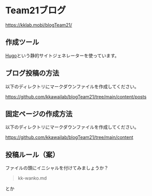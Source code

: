 # Team21ブログ

https://kklab.mobi/blogTeam21/

## 作成ツール

[Hugo](https://gohugo.io/)という静的サイトジェネレーターを使っています。

## ブログ投稿の方法

以下のディレクトリにマークダウンファイルを作成してください。

https://github.com/kkawailab/blogTeam21/tree/main/content/posts

## 固定ページの作成方法

以下のディレクトリにマークダウンファイルを作成してください。

https://github.com/kkawailab/blogTeam21/tree/main/content

## 投稿ルール（案）
ファイルの頭にイニシャルを付けてみましょうか？

> kk-wanko.md

とか

